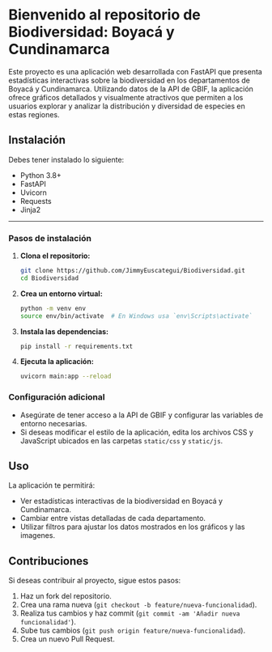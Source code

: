 # Bienvenido al repositorio de Biodiversidad: Boyacá y Cundinamarca


Este proyecto es una aplicación web desarrollada con FastAPI que presenta estadísticas interactivas sobre la biodiversidad en los departamentos de Boyacá y Cundinamarca. Utilizando datos de la API de GBIF, la aplicación ofrece gráficos detallados y visualmente atractivos que permiten a los usuarios explorar y analizar la distribución y diversidad de especies en estas regiones.

## Instalación

Debes tener instalado lo siguiente:

- Python 3.8+
- FastAPI
- Uvicorn
- Requests
- Jinja2

------------

### Pasos de instalación

1. **Clona el repositorio:**
    ```sh
    git clone https://github.com/JimmyEuscategui/Biodiversidad.git
    cd Biodiversidad
    ```

2. **Crea un entorno virtual:**
    ```sh
    python -m venv env
    source env/bin/activate  # En Windows usa `env\Scripts\activate`
    ```

3. **Instala las dependencias:**
    ```sh
    pip install -r requirements.txt
    ```

4. **Ejecuta la aplicación:**
    ```sh
    uvicorn main:app --reload
    ```

### Configuración adicional

- Asegúrate de tener acceso a la API de GBIF y configurar las variables de entorno necesarias.
- Si deseas modificar el estilo de la aplicación, edita los archivos CSS y JavaScript ubicados en las carpetas `static/css` y `static/js`.

## Uso

La aplicación te permitirá:
- Ver estadísticas interactivas de la biodiversidad en Boyacá y Cundinamarca.
- Cambiar entre vistas detalladas de cada departamento.
- Utilizar filtros para ajustar los datos mostrados en los gráficos y las imagenes.

## Contribuciones

Si deseas contribuir al proyecto, sigue estos pasos:

1. Haz un fork del repositorio.
2. Crea una rama nueva (`git checkout -b feature/nueva-funcionalidad`).
3. Realiza tus cambios y haz commit (`git commit -am 'Añadir nueva funcionalidad'`).
4. Sube tus cambios (`git push origin feature/nueva-funcionalidad`).
5. Crea un nuevo Pull Request.

